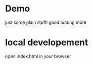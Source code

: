 # Demo
just some plain stuff!
good
adding more 
# local developement
open index.html in your browser